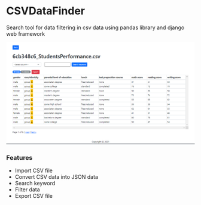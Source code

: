 # CSVDataFinder

Search tool for data filtering in csv data using pandas library and django web framework

![screenshot](csvdatafinder.PNG)

### Features
- Import CSV file
- Convert CSV data into JSON data
- Search keyword
- Filter data 
- Export CSV file
